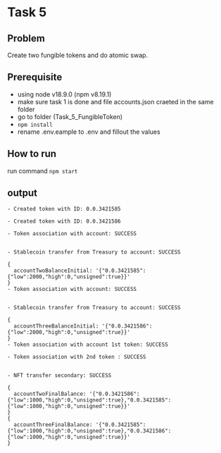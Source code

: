 # Task 5

## Problem
Create two fungible tokens and do atomic swap.

## Prerequisite
- using node v18.9.0 (npm v8.19.1)
- make sure task 1 is done and file accounts.json craeted in the same folder
- go to folder (Task_5_FungibleToken)
- `npm install`
- rename .env.eample to .env and fillout the values

## How to run
run command  `npm start`

## output
```
- Created token with ID: 0.0.3421585 

- Created token with ID: 0.0.3421586 

- Token association with account: SUCCESS 


- Stablecoin transfer from Treasury to account: SUCCESS 

{
  accountTwoBalanceInitial: '{"0.0.3421585":{"low":2000,"high":0,"unsigned":true}}'
}
- Token association with account: SUCCESS 


- Stablecoin transfer from Treasury to account: SUCCESS 

{
  accountThreeBalanceInitial: '{"0.0.3421586":{"low":2000,"high":0,"unsigned":true}}'
}
- Token association with account 1st token: SUCCESS 

- Token association with 2nd token : SUCCESS 


- NFT transfer secondary: SUCCESS 

{
  accountTwoFinalBalance: '{"0.0.3421586":{"low":1000,"high":0,"unsigned":true},"0.0.3421585":{"low":1000,"high":0,"unsigned":true}}'
}
{
  accountThreeFinalBalance: '{"0.0.3421585":{"low":1000,"high":0,"unsigned":true},"0.0.3421586":{"low":1000,"high":0,"unsigned":true}}'
}
```